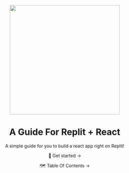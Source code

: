 <div align="center">
  <img src="https://ms314006.github.io/static/b7a8f321b0bbc07ca9b9d22a7a505ed5/97b31/React.jpg" height="350"/>

<!-- useMD -->

# A Guide For Replit + React
A simple guide for you to build a react app right on Replit!

<!-- endMD -->

   <a>🚀 Get started →</a>
   
   <a>🗺️ Table Of Contents →</a>

 </div>
 
